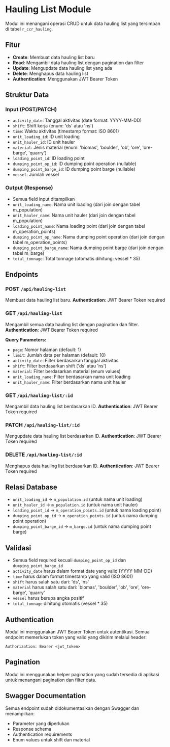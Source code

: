 # Hauling List Module

Modul ini menangani operasi CRUD untuk data hauling list yang tersimpan di tabel `r_ccr_hauling`.

## Fitur

- **Create**: Membuat data hauling list baru
- **Read**: Mengambil data hauling list dengan pagination dan filter
- **Update**: Mengupdate data hauling list yang ada
- **Delete**: Menghapus data hauling list
- **Authentication**: Menggunakan JWT Bearer Token

## Struktur Data

### Input (POST/PATCH)
- `activity_date`: Tanggal aktivitas (date format: YYYY-MM-DD)
- `shift`: Shift kerja (enum: 'ds' atau 'ns')
- `time`: Waktu aktivitas (timestamp format: ISO 8601)
- `unit_loading_id`: ID unit loading
- `unit_hauler_id`: ID unit hauler
- `material`: Jenis material (enum: 'biomas', 'boulder', 'ob', 'ore', 'ore-barge', 'quarry')
- `loading_point_id`: ID loading point
- `dumping_point_op_id`: ID dumping point operation (nullable)
- `dumping_point_barge_id`: ID dumping point barge (nullable)
- `vessel`: Jumlah vessel

### Output (Response)
- Semua field input ditampilkan
- `unit_loading_name`: Nama unit loading (dari join dengan tabel m_population)
- `unit_hauler_name`: Nama unit hauler (dari join dengan tabel m_population)
- `loading_point_name`: Nama loading point (dari join dengan tabel m_operation_points)
- `dumping_point_op_name`: Nama dumping point operation (dari join dengan tabel m_operation_points)
- `dumping_point_barge_name`: Nama dumping point barge (dari join dengan tabel m_barge)
- `total_tonnage`: Total tonnage (otomatis dihitung: vessel * 35)

## Endpoints

### POST `/api/hauling-list`
Membuat data hauling list baru.
**Authentication**: JWT Bearer Token required

### GET `/api/hauling-list`
Mengambil semua data hauling list dengan pagination dan filter.
**Authentication**: JWT Bearer Token required

**Query Parameters:**
- `page`: Nomor halaman (default: 1)
- `limit`: Jumlah data per halaman (default: 10)
- `activity_date`: Filter berdasarkan tanggal aktivitas
- `shift`: Filter berdasarkan shift ('ds' atau 'ns')
- `material`: Filter berdasarkan material (enum values)
- `unit_loading_name`: Filter berdasarkan nama unit loading
- `unit_hauler_name`: Filter berdasarkan nama unit hauler

### GET `/api/hauling-list/:id`
Mengambil data hauling list berdasarkan ID.
**Authentication**: JWT Bearer Token required

### PATCH `/api/hauling-list/:id`
Mengupdate data hauling list berdasarkan ID.
**Authentication**: JWT Bearer Token required

### DELETE `/api/hauling-list/:id`
Menghapus data hauling list berdasarkan ID.
**Authentication**: JWT Bearer Token required

## Relasi Database

- `unit_loading_id` → `m_population.id` (untuk nama unit loading)
- `unit_hauler_id` → `m_population.id` (untuk nama unit hauler)
- `loading_point_id` → `m_operation_points.id` (untuk nama loading point)
- `dumping_point_op_id` → `m_operation_points.id` (untuk nama dumping point operation)
- `dumping_point_barge_id` → `m_barge.id` (untuk nama dumping point barge)

## Validasi

- Semua field required kecuali `dumping_point_op_id` dan `dumping_point_barge_id`
- `activity_date` harus dalam format date yang valid (YYYY-MM-DD)
- `time` harus dalam format timestamp yang valid (ISO 8601)
- `shift` harus salah satu dari: 'ds', 'ns'
- `material` harus salah satu dari: 'biomas', 'boulder', 'ob', 'ore', 'ore-barge', 'quarry'
- `vessel` harus berupa angka positif
- `total_tonnage` dihitung otomatis (vessel * 35)

## Authentication

Modul ini menggunakan JWT Bearer Token untuk autentikasi. Semua endpoint memerlukan token yang valid yang dikirim melalui header:
```
Authorization: Bearer <jwt_token>
```

## Pagination

Modul ini menggunakan helper pagination yang sudah tersedia di aplikasi untuk menangani pagination dan filter data.

## Swagger Documentation

Semua endpoint sudah didokumentasikan dengan Swagger dan menampilkan:
- Parameter yang diperlukan
- Response schema
- Authentication requirements
- Enum values untuk shift dan material
